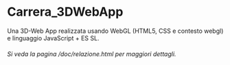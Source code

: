 # Carrera_3DWebApp
Una 3D-Web App realizzata usando WebGL (HTML5, CSS e contesto webgl) e linguaggio JavaScript + ES SL.

###### Si veda la pagina /doc/relazione.html per maggiori dettagli.
